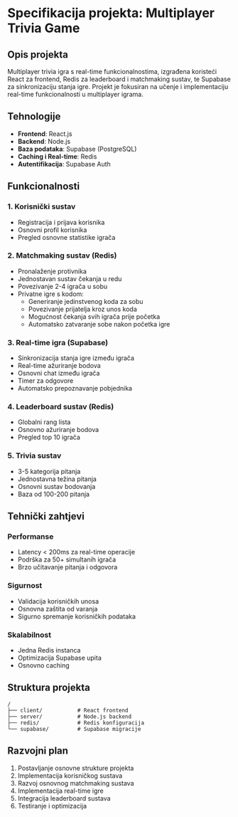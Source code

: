 # Specifikacija projekta: Multiplayer Trivia Game

## Opis projekta

Multiplayer trivia igra s real-time funkcionalnostima, izgrađena koristeći React za frontend, Redis za leaderboard i matchmaking sustav, te Supabase za sinkronizaciju stanja igre. Projekt je fokusiran na učenje i implementaciju real-time funkcionalnosti u multiplayer igrama.

## Tehnologije

- **Frontend**: React.js
- **Backend**: Node.js
- **Baza podataka**: Supabase (PostgreSQL)
- **Caching i Real-time**: Redis
- **Autentifikacija**: Supabase Auth

## Funkcionalnosti

### 1. Korisnički sustav

- Registracija i prijava korisnika
- Osnovni profil korisnika
- Pregled osnovne statistike igrača

### 2. Matchmaking sustav (Redis)

- Pronalaženje protivnika
- Jednostavan sustav čekanja u redu
- Povezivanje 2-4 igrača u sobu
- Privatne igre s kodom:
  - Generiranje jedinstvenog koda za sobu
  - Povezivanje prijatelja kroz unos koda
  - Mogućnost čekanja svih igrača prije početka
  - Automatsko zatvaranje sobe nakon početka igre

### 3. Real-time igra (Supabase)

- Sinkronizacija stanja igre između igrača
- Real-time ažuriranje bodova
- Osnovni chat između igrača
- Timer za odgovore
- Automatsko prepoznavanje pobjednika

### 4. Leaderboard sustav (Redis)

- Globalni rang lista
- Osnovno ažuriranje bodova
- Pregled top 10 igrača

### 5. Trivia sustav

- 3-5 kategorija pitanja
- Jednostavna težina pitanja
- Osnovni sustav bodovanja
- Baza od 100-200 pitanja

## Tehnički zahtjevi

### Performanse

- Latency < 200ms za real-time operacije
- Podrška za 50+ simultanih igrača
- Brzo učitavanje pitanja i odgovora

### Sigurnost

- Validacija korisničkih unosa
- Osnovna zaštita od varanja
- Sigurno spremanje korisničkih podataka

### Skalabilnost

- Jedna Redis instanca
- Optimizacija Supabase upita
- Osnovno caching

## Struktura projekta

```
/
├── client/           # React frontend
├── server/           # Node.js backend
├── redis/            # Redis konfiguracija
└── supabase/         # Supabase migracije
```

## Razvojni plan

1. Postavljanje osnovne strukture projekta
2. Implementacija korisničkog sustava
3. Razvoj osnovnog matchmaking sustava
4. Implementacija real-time igre
5. Integracija leaderboard sustava
6. Testiranje i optimizacija
